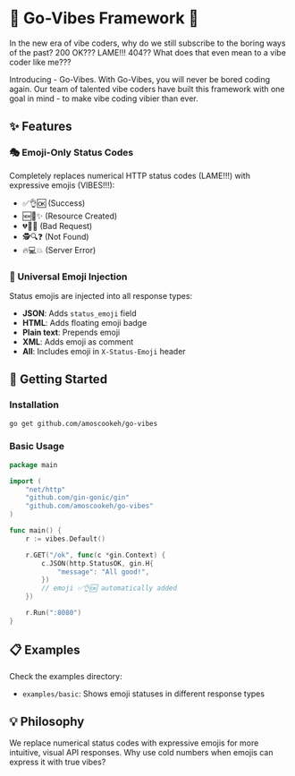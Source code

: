 # 🌈 Go-Vibes Framework 🌈

In the new era of vibe coders, why do we still subscribe to the boring ways of the past? 200 OK???
LAME!!! 404?? What does that even mean to a vibe coder like me???

Introducing - Go-Vibes. With Go-Vibes, you will never be bored coding again. Our team of talented
vibe coders have built this framework with one goal in mind - to make vibe coding vibier than ever.

## ✨ Features

### 🎭 Emoji-Only Status Codes

Completely replaces numerical HTTP status codes (LAME!!!) with expressive emojis (VIBES!!!):

- ✅👌🆗 (Success)
- 🆕👶✨ (Resource Created)
- 💔👿😭 (Bad Request)
- 🕵️🔍❓ (Not Found)
- 🔥💻💥 (Server Error)

### 🎨 Universal Emoji Injection

Status emojis are injected into all response types:

- **JSON**: Adds `status_emoji` field
- **HTML**: Adds floating emoji badge
- **Plain text**: Prepends emoji
- **XML**: Adds emoji as comment
- **All**: Includes emoji in `X-Status-Emoji` header

## 🚀 Getting Started

### Installation

```bash
go get github.com/amoscookeh/go-vibes
```

### Basic Usage

```go
package main

import (
	"net/http"
	"github.com/gin-gonic/gin"
	"github.com/amoscookeh/go-vibes"
)

func main() {
	r := vibes.Default()

	r.GET("/ok", func(c *gin.Context) {
		c.JSON(http.StatusOK, gin.H{
			"message": "All good!",
		})
		// emoji ✅👌🆗 automatically added
	})

	r.Run(":8080")
}
```

## 📋 Examples

Check the examples directory:

- `examples/basic`: Shows emoji statuses in different response types

## 💡 Philosophy

We replace numerical status codes with expressive emojis for more intuitive, visual API responses.
Why use cold numbers when emojis can express it with true vibes?
